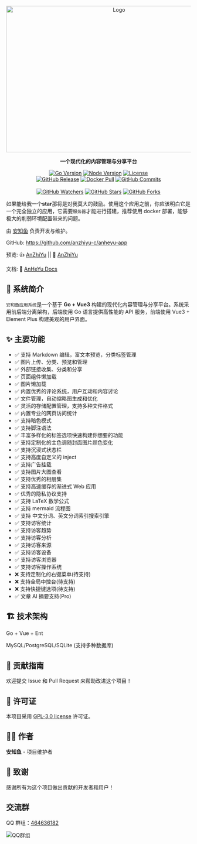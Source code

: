 <p align="center">
  <a href="https://github.com/anzhiyu-c/anheyu-app" target="_blank" title="访问项目仓库">
    <img src="https://upload-bbs.miyoushe.com/upload/2025/08/27/125766904/445bc304fe1a5edf8c0250beac0731b5_953439680145318785.png" height="400" width="600" alt="Logo" />
  </a>
</p>

<p align="center"><strong>一个现代化的内容管理与分享平台</strong></p>

<p align="center">
  <a title="Go Version" target="_blank" href="https://go.dev/"><img alt="Go Version" src="https://img.shields.io/badge/Go-%3E%3D%201.24.4-91DEFA?style=flat"></a>
  <a title="Node.js Version" target="_blank" href="https://nodejs.org/"><img alt="Node Version" src="https://img.shields.io/badge/Node-%3E%3D%2020.19.4-yellowgreen?style=flat"></a>
  <a title="License" target="_blank" href="https://github.com/anzhiyu-c/anheyu-app/blob/main/LICENSE"><img alt="License" src="https://img.shields.io/github/license/anzhiyu-c/anheyu-app.svg?style=flat"></a>
  <br>
  <a title="GitHub Release" target="_blank" href="https://github.com/anzhiyu-c/anheyu-app/releases"><img alt="GitHub Release" src="https://img.shields.io/github/v/release/anzhiyu-c/anheyu-app?style=flat"></a>
  <a title="Docker Pulls" target="_blank" href="https://hub.docker.com/r/anheyu/anheyu-backend"><img alt="Docker Pull" src="https://img.shields.io/docker/pulls/anheyu/anheyu-backend?color=red&label=Docker%20Pull"></a>
  <a title="GitHub Commits" target="_blank" href="https://github.com/anzhiyu-c/anheyu-app/commits/main"><img alt="GitHub Commits" src="https://img.shields.io/github/commit-activity/m/anzhiyu-c/anheyu-app.svg?style=flat&color=brightgreen&label=commits"></a>
  <br><br>
  <a title="GitHub Watchers" target="_blank" href="https://github.com/anzhiyu-c/anheyu-app/watchers"><img alt="GitHub Watchers" src="https://img.shields.io/github/watchers/anzhiyu-c/anheyu-app.svg?label=Watchers&style=social"></a>  
  <a title="GitHub Stars" target="_blank" href="https://github.com/anzhiyu-c/anheyu-app/stargazers"><img alt="GitHub Stars" src="https://img.shields.io/github/stars/anzhiyu-c/anheyu-app.svg?label=Stars&style=social"></a>  
  <a title="GitHub Forks" target="_blank" href="https://github.com/anzhiyu-c/anheyu-app/network/members"><img alt="GitHub Forks" src="https://img.shields.io/github/forks/anzhiyu-c/anheyu-app.svg?label=Forks&style=social"></a>  
</p>

如果能给我一个**star**那将是对我莫大的鼓励。使用这个应用之前，你应该明白它是一个完全独立的应用，它需要`服务器`才能进行搭建，推荐使用 docker 部署，能够极大的削弱环境配置带来的问题。

由 [安知鱼](https://github.com/anzhiyu-c) 负责开发与维护。

GitHub: https://github.com/anzhiyu-c/anheyu-app

预览: 👍 [AnZhiYu](https://anheyu.com/) || 🤞 [AnZhiYu](https://index.anheyu.com/)

文档: 📖 [AnHeYu Docs](https://anheyu.com/posts/Z3MC)

## 🌟 系统简介

`安和鱼应用系统`是一个基于 **Go + Vue3** 构建的现代化内容管理与分享平台。系统采用前后端分离架构，后端使用 Go 语言提供高性能的 API 服务，前端使用 Vue3 + Element Plus 构建美观的用户界面。

## ✨ 主要功能

- ✅ 支持 Markdown 编辑，富文本预览，分类标签管理
- ✅ 图片上传、分类、预览和管理
- ✅ 外部链接收集、分类和分享
- ✅ 页面组件懒加载
- ✅ 图片懒加载
- ✅ 内置优秀的评论系统，用户互动和内容讨论
- ✅ 文件管理，自动缩略图生成和优化
- ✅ 灵活的存储配置管理，支持多种文件格式
- ✅ 内置专业的网页访问统计
- ✅ 支持暗色模式
- ✅ 支持脚注语法
- ✅ 丰富多样化的标签选项快速构建你想要的功能
- ✅ 支持定制化的主色调随封面图片颜色变化
- ✅ 支持沉浸式状态栏
- ✅ 支持高度自定义的 inject
- ✅ 支持广告挂载
- ✅ 支持图片大图查看
- ✅ 支持优秀的相册集
- ✅ 支持高速缓存的渐进式 Web 应用
- ✅ 优秀的隐私协议支持
- ✅ 支持 LaTeX 数学公式
- ✅ 支持 mermaid 流程图
- ✅ 支持 中文分词、英文分词索引搜索引擎
- ✅ 支持访客统计
- ✅ 支持访客趋势
- ✅ 支持访客分析
- ✅ 支持访客来源
- ✅ 支持访客设备
- ✅ 支持访客浏览器
- ✅ 支持访客操作系统
- ❌ 支持定制化的右键菜单(待支持)
- ❌ 支持全局中控台(待支持)
- ❌ 支持快捷键选项(待支持)
- ✅ 文章 AI 摘要支持(Pro)

## 🏗️ 技术架构

Go + Vue + Ent

MySQL/PostgreSQL/SQLite (支持多种数据库)

## 🤝 贡献指南

欢迎提交 Issue 和 Pull Request 来帮助改进这个项目！

## 📄 许可证

本项目采用 [GPL-3.0 license](https://github.com/anzhiyu-c/anheyu-app?tab=GPL-3.0-1-ov-file#readme) 许可证。

## 👨‍💻 作者

**安知鱼** - 项目维护者

## 🙏 致谢

感谢所有为这个项目做出贡献的开发者和用户！

## 交流群

QQ 群组：[464636182](https://jq.qq.com/?_wv=1027&k=v7NK7ELr)

![QQ群组](https://upload-bbs.miyoushe.com/upload/2025/07/09/125766904/1e8ea817c197fb98e4dbd9ed2500d923_6382092418395407285.webp)
